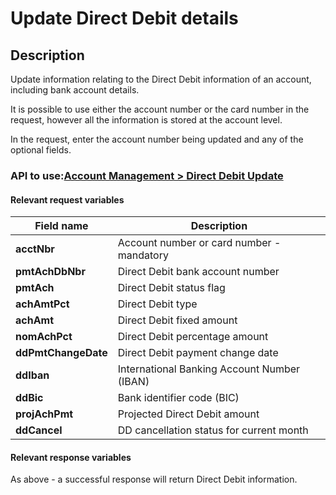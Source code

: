 # Update Direct Debit details

## Description

Update information relating to the Direct Debit information of an account, including bank account details.

It is possible to use either the account number or the card number in the request, however all the information is stored at the account level.

In the request, enter the account number being updated and any of the optional fields.

### API to use:[Account Management > Direct Debit Update](https://docs.firstdata.com/org/global/docs/api#direct-debit-update-v2)

#### Relevant request variables

| Field name          | Description                                 |
|---------------------|---------------------------------------------|
| **acctNbr**         | Account number or card number - mandatory   |
| **pmtAchDbNbr**     | Direct Debit bank account number            |
| **pmtAch**          | Direct Debit status flag                    |
| **achAmtPct**       | Direct Debit type                           |
| **achAmt**          | Direct Debit fixed amount                   |
| **nomAchPct**       | Direct Debit percentage amount              |
| **ddPmtChangeDate** | Direct Debit payment change date            |
| **ddIban**          | International Banking Account Number (IBAN) |
| **ddBic**           | Bank identifier code (BIC)                  |
| **projAchPmt**      | Projected Direct Debit amount               |
| **ddCancel**        | DD cancellation status for current month    |

#### Relevant response variables

As above - a successful response will return Direct Debit information.
